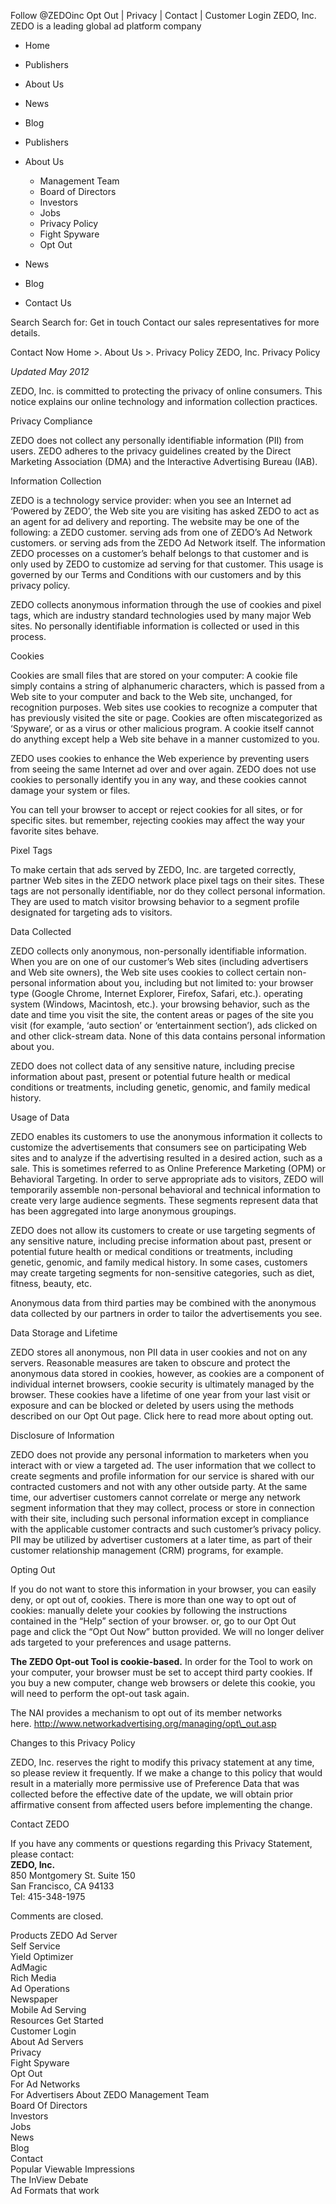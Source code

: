Follow @ZEDOinc Opt Out | Privacy | Contact | Customer Login ZEDO, Inc. ZEDO is a leading global ad platform company

*   Home
*   Publishers
*   About Us
*   News
*   Blog

*   Publishers
*   About Us
    *   Management Team
    *   Board of Directors
    *   Investors
    *   Jobs
    *   Privacy Policy
    *   Fight Spyware
    *   Opt Out
*   News
*   Blog
*   Contact Us

Search Search for: Get in touch Contact our sales representatives for more details.  
  
Contact Now Home >. About Us >. Privacy Policy ZEDO, Inc. Privacy Policy

_Updated May 2012_

ZEDO, Inc. is committed to protecting the privacy of online consumers. This notice explains our online technology and information collection practices.

Privacy Compliance

ZEDO does not collect any personally identifiable information (PII) from users. ZEDO adheres to the privacy guidelines created by the Direct Marketing Association (DMA) and the Interactive Advertising Bureau (IAB).

Information Collection

ZEDO is a technology service provider: when you see an Internet ad ‘Powered by ZEDO’, the Web site you are visiting has asked ZEDO to act as an agent for ad delivery and reporting. The website may be one of the following: a ZEDO customer. serving ads from one of ZEDO’s Ad Network customers. or serving ads from the ZEDO Ad Network itself. The information ZEDO processes on a customer’s behalf belongs to that customer and is only used by ZEDO to customize ad serving for that customer. This usage is governed by our Terms and Conditions with our customers and by this privacy policy.

ZEDO collects anonymous information through the use of cookies and pixel tags, which are industry standard technologies used by many major Web sites. No personally identifiable information is collected or used in this process.

Cookies

Cookies are small files that are stored on your computer: A cookie file simply contains a string of alphanumeric characters, which is passed from a Web site to your computer and back to the Web site, unchanged, for recognition purposes. Web sites use cookies to recognize a computer that has previously visited the site or page. Cookies are often miscategorized as ‘Spyware’, or as a virus or other malicious program. A cookie itself cannot do anything except help a Web site behave in a manner customized to you.

ZEDO uses cookies to enhance the Web experience by preventing users from seeing the same Internet ad over and over again. ZEDO does not use cookies to personally identify you in any way, and these cookies cannot damage your system or files.

You can tell your browser to accept or reject cookies for all sites, or for specific sites. but remember, rejecting cookies may affect the way your favorite sites behave.

Pixel Tags

To make certain that ads served by ZEDO, Inc. are targeted correctly, partner Web sites in the ZEDO network place pixel tags on their sites. These tags are not personally identifiable, nor do they collect personal information. They are used to match visitor browsing behavior to a segment profile designated for targeting ads to visitors.

Data Collected

ZEDO collects only anonymous, non-personally identifiable information. When you are on one of our customer’s Web sites (including advertisers and Web site owners), the Web site uses cookies to collect certain non-personal information about you, including but not limited to: your browser type (Google Chrome, Internet Explorer, Firefox, Safari, etc.). operating system (Windows, Macintosh, etc.). your browsing behavior, such as the date and time you visit the site, the content areas or pages of the site you visit (for example, ‘auto section’ or ‘entertainment section’), ads clicked on and other click-stream data. None of this data contains personal information about you.

ZEDO does not collect data of any sensitive nature, including precise information about past, present or potential future health or medical conditions or treatments, including genetic, genomic, and family medical history.

Usage of Data

ZEDO enables its customers to use the anonymous information it collects to customize the advertisements that consumers see on participating Web sites and to analyze if the advertising resulted in a desired action, such as a sale. This is sometimes referred to as Online Preference Marketing (OPM) or Behavioral Targeting. In order to serve appropriate ads to visitors, ZEDO will temporarily assemble non-personal behavioral and technical information to create very large audience segments. These segments represent data that has been aggregated into large anonymous groupings.

ZEDO does not allow its customers to create or use targeting segments of any sensitive nature, including precise information about past, present or potential future health or medical conditions or treatments, including genetic, genomic, and family medical history. In some cases, customers may create targeting segments for non-sensitive categories, such as diet, fitness, beauty, etc.

Anonymous data from third parties may be combined with the anonymous data collected by our partners in order to tailor the advertisements you see.

Data Storage and Lifetime

ZEDO stores all anonymous, non PII data in user cookies and not on any servers. Reasonable measures are taken to obscure and protect the anonymous data stored in cookies, however, as cookies are a component of individual internet browsers, cookie security is ultimately managed by the browser. These cookies have a lifetime of one year from your last visit or exposure and can be blocked or deleted by users using the methods described on our Opt Out page. Click here to read more about opting out.

Disclosure of Information

ZEDO does not provide any personal information to marketers when you interact with or view a targeted ad. The user information that we collect to create segments and profile information for our service is shared with our contracted customers and not with any other outside party. At the same time, our advertiser customers cannot correlate or merge any network segment information that they may collect, process or store in connection with their site, including such personal information except in compliance with the applicable customer contracts and such customer’s privacy policy. PII may be utilized by advertiser customers at a later time, as part of their customer relationship management (CRM) programs, for example.

Opting Out

If you do not want to store this information in your browser, you can easily deny, or opt out of, cookies. There is more than one way to opt out of cookies: manually delete your cookies by following the instructions contained in the “Help” section of your browser. or, go to our Opt Out page and click the “Opt Out Now” button provided. We will no longer deliver ads targeted to your preferences and usage patterns.

**The ZEDO Opt-out Tool is cookie-based.** In order for the Tool to work on your computer, your browser must be set to accept third party cookies. If you buy a new computer, change web browsers or delete this cookie, you will need to perform the opt-out task again.

The NAI provides a mechanism to opt out of its member networks here. http://www.networkadvertising.org/managing/opt\_out.asp

Changes to this Privacy Policy

ZEDO, Inc. reserves the right to modify this privacy statement at any time, so please review it frequently. If we make a change to this policy that would result in a materially more permissive use of Preference Data that was collected before the effective date of the update, we will obtain prior affirmative consent from affected users before implementing the change.

Contact ZEDO

If you have any comments or questions regarding this Privacy Statement, please contact:  
**ZEDO, Inc.**  
850 Montgomery St. Suite 150  
San Francisco, CA 94133  
Tel: 415-348-1975

Comments are closed.

Products ZEDO Ad Server  
Self Service  
Yield Optimizer  
AdMagic  
Rich Media  
Ad Operations  
Newspaper  
Mobile Ad Serving  
Resources Get Started  
Customer Login  
About Ad Servers  
Privacy  
Fight Spyware  
Opt Out  
For Ad Networks  
For Advertisers About ZEDO Management Team  
Board Of Directors  
Investors  
Jobs  
News  
Blog  
Contact  
Popular Viewable Impressions  
The InView Debate  
Ad Formats that work